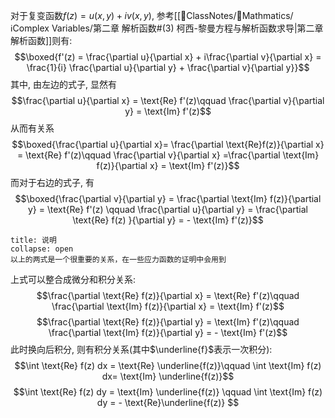 对于复变函数$f(z) = u(x,y) + iv(x,y)$, 参考[[📘ClassNotes/📐Mathmatics/ℹ️Complex Variables/第二章 解析函数#(3) 柯西-黎曼方程与解析函数求导|第二章 解析函数]]则有:
$$\boxed{f'(z) = \frac{\partial u}{\partial x} + i\frac{\partial v}{\partial x} = \frac{1}{i} \frac{\partial u}{\partial y} + \frac{\partial v}{\partial y}}$$
其中, 由左边的式子, 显然有
$$\frac{\partial u}{\partial x} = \text{Re} f'(z)\qquad  \frac{\partial v}{\partial y} = \text{Im} f'(z)$$
从而有关系
$$\boxed{\frac{\partial u}{\partial x}= \frac{\partial \text{Re}f(z)}{\partial x} = \text{Re} f'(z)\qquad  \frac{\partial v}{\partial x} =\frac{\partial \text{Im} f(z)}{\partial x} = \text{Im} f'(z)}$$
而对于右边的式子, 有 
$$\boxed{\frac{\partial v}{\partial y} = \frac{\partial \text{Im} f(z)}{\partial y} = \text{Re} f'(z)  \qquad \frac{\partial u}{\partial y} = \frac{\partial \text{Re} f(z) }{\partial y} = - \text{Im} f'(z)}$$ 
`````ad-caution 
title: 说明
collapse: open
以上的两式是一个很重要的关系，在一些应力函数的证明中会用到
`````

上式可以整合成微分和积分关系: 
$$\frac{\partial \text{Re} f(z)}{\partial x} = \text{Re} f'(z)\qquad \frac{\partial \text{Im} f(z)}{\partial x} = \text{Im} f'(z)$$
$$\frac{\partial \text{Re} f(z)}{\partial y} = \text{Im}  f'(z)\qquad \frac{\partial  \text{Im} f(z)}{\partial y} = - \text{Im} f'(z)$$
此时换向后积分, 则有积分关系(其中$\underline{f}$表示一次积分): 
$$\int \text{Re} f(z) dx  = \text{Re} \underline{f(z)}\qquad \int \text{Im} f(z) dx= \text{Im} \underline{f(z)}$$
$$\int \text{Re} f(z) dy = \text{Im} \underline{f(z)} \qquad \int \text{Im} f(z) dy = - \text{Re}\underline{f(z)} $$

